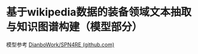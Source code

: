 # 基于wikipedia数据的装备领域文本抽取与知识图谱构建（模型部分）
模型参考 [DianboWork/SPN4RE (github.com)](https://github.com/DianboWork/SPN4RE)


